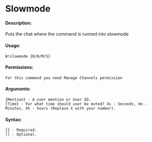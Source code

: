 # Slowmode

#### Description:

Puts the chat where the command is runned into slowmode

#### Usage:

```
W!slowmode {D/H/M/S}
```

#### Permissions:

```
For this command you need Manage Channels permission
```

#### Arguments:

```
{Mention} - A user mention or User ID.
{Time} - For what time should user be muted? Xs - Seconds, Xm - Minutes, Xh - hours (Replace X with your number).
```

#### Syntax:

```
{} - Required.
[] - Optional.
```
